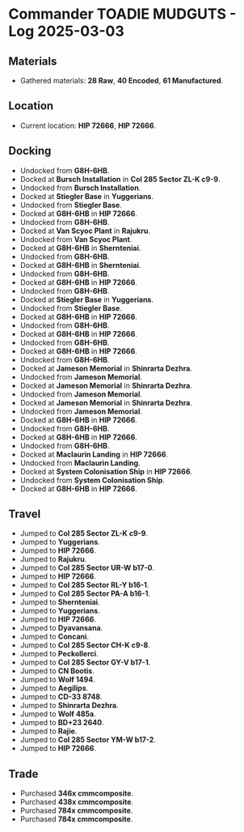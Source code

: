 # Commander TOADIE MUDGUTS - Log 2025-03-03

## Materials
- Gathered materials: **28 Raw**, **40 Encoded**, **61 Manufactured**.

## Location
- Current location: **HIP 72666**, **HIP 72666**.

## Docking
- Undocked from **G8H-6HB**.
- Docked at **Bursch Installation** in **Col 285 Sector ZL-K c9-9**.
- Undocked from **Bursch Installation**.
- Docked at **Stiegler Base** in **Yuggerians**.
- Undocked from **Stiegler Base**.
- Docked at **G8H-6HB** in **HIP 72666**.
- Undocked from **G8H-6HB**.
- Docked at **Van Scyoc Plant** in **Rajukru**.
- Undocked from **Van Scyoc Plant**.
- Docked at **G8H-6HB** in **Shernteniai**.
- Undocked from **G8H-6HB**.
- Docked at **G8H-6HB** in **Shernteniai**.
- Undocked from **G8H-6HB**.
- Docked at **G8H-6HB** in **HIP 72666**.
- Undocked from **G8H-6HB**.
- Docked at **Stiegler Base** in **Yuggerians**.
- Undocked from **Stiegler Base**.
- Docked at **G8H-6HB** in **HIP 72666**.
- Undocked from **G8H-6HB**.
- Docked at **G8H-6HB** in **HIP 72666**.
- Undocked from **G8H-6HB**.
- Docked at **G8H-6HB** in **HIP 72666**.
- Undocked from **G8H-6HB**.
- Docked at **Jameson Memorial** in **Shinrarta Dezhra**.
- Undocked from **Jameson Memorial**.
- Docked at **Jameson Memorial** in **Shinrarta Dezhra**.
- Undocked from **Jameson Memorial**.
- Docked at **Jameson Memorial** in **Shinrarta Dezhra**.
- Undocked from **Jameson Memorial**.
- Docked at **G8H-6HB** in **HIP 72666**.
- Undocked from **G8H-6HB**.
- Docked at **G8H-6HB** in **HIP 72666**.
- Undocked from **G8H-6HB**.
- Docked at **Maclaurin Landing** in **HIP 72666**.
- Undocked from **Maclaurin Landing**.
- Docked at **System Colonisation Ship** in **HIP 72666**.
- Undocked from **System Colonisation Ship**.
- Docked at **G8H-6HB** in **HIP 72666**.

## Travel
- Jumped to **Col 285 Sector ZL-K c9-9**.
- Jumped to **Yuggerians**.
- Jumped to **HIP 72666**.
- Jumped to **Rajukru**.
- Jumped to **Col 285 Sector UR-W b17-0**.
- Jumped to **HIP 72666**.
- Jumped to **Col 285 Sector RL-Y b16-1**.
- Jumped to **Col 285 Sector PA-A b16-1**.
- Jumped to **Shernteniai**.
- Jumped to **Yuggerians**.
- Jumped to **HIP 72666**.
- Jumped to **Dyavansana**.
- Jumped to **Concani**.
- Jumped to **Col 285 Sector CH-K c9-8**.
- Jumped to **Peckollerci**.
- Jumped to **Col 285 Sector GY-V b17-1**.
- Jumped to **CN Bootis**.
- Jumped to **Wolf 1494**.
- Jumped to **Aegilips**.
- Jumped to **CD-33 8748**.
- Jumped to **Shinrarta Dezhra**.
- Jumped to **Wolf 485a**.
- Jumped to **BD+23 2640**.
- Jumped to **Rajie**.
- Jumped to **Col 285 Sector YM-W b17-2**.
- Jumped to **HIP 72666**.

## Trade
- Purchased **346x cmmcomposite**.
- Purchased **438x cmmcomposite**.
- Purchased **784x cmmcomposite**.
- Purchased **784x cmmcomposite**.


